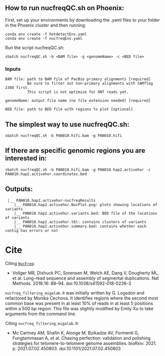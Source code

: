 ## How to run nucfreqQC.sh on Phoenix:
First, set up your environments by downloading the .yaml files to your folder in the Phoenix cluster and then running:
```
conda env create -f hetdetectEnv.yaml
conda env create -f nucfreqEnv.yaml
```

Run the script nucfreqQC.sh:
``` 
sbatch nucfreqQC.sh -b <BAM file> -g <genomeName> -c <BED file>
```

### Inputs
```
BAM file: path to BAM file of PacBio primary alignments [required]
          Be sure to filter out non-primary alignments with SAMflag 2308 first.
          This script is not optimize for ONT reads yet.

genomeName: output file name (no file extension needed) [required]

BED file: path to BED file with regions to plot [optional]
```

## The simplest way to use nucfreqQC.sh: 
```
sbatch nucfreqQC.sh -b PAN010.hifi.bam -g PAN010.hifi
```

## If there are specific genomic regions you are interested in: 
```
sbatch nucfreqQC.sh -b PAN010.hifi.bam -g PAN010.hap2.activehor -c PAN010.hap2.activehor.coordinates.bed 
```

## Outputs:
```
 |__ PAN010.hap2.activehor-nucfreqResults
    |__ PAN010.hap2.activehor.NucPlot.png: plots showing locations of variants
    |__ PAN010.hap2.activehor.variants.bed: BED file of the locations of variants
    |__ PAN010.hap2.activehor.tbl: contains clusters of variants
    |__ PAN010.hap2.activehor.summary.bed: contains whether each contig has errors or not
```

# Cite
Citing [```NucFreq```](https://github.com/mrvollger/NucFreq):
- Vollger MR, Dishuck PC, Sorensen M, Welch AE, Dang V, Dougherty ML, et al. Long-read sequence and assembly of segmental duplications. Nat Methods. 2019;16: 88–94. doi:10.1038/s41592-018-0236-3

```nucfreq_filtering_migalab.R``` was initially written by G. Logsdon and refactored by Monika Cechova. It identifies regions where the second most common base was present in at least 10% of reads in at least 5 positions within a 500 bp region. This file was slightly modified by Emily Xu to take arguments from the command line.

Citing ```nucfreq_filtering_migalab.R```:
- Mc Cartney AM, Shafin K, Alonge M, Bzikadze AV, Formenti G, Fungtammasan A, et al. Chasing perfection: validation and polishing strategies for telomere-to-telomere genome assemblies. bioRxiv. 2021. p. 2021.07.02.450803. doi:10.1101/2021.07.02.450803

